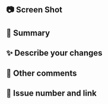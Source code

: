 ## 📷 Screen Shot

<!-- 스크린샷이 필요하다면 첨부합니다 -->

## 📌 Summary

<!-- 해당 PR에 대해 요약을 작성합니다 -->

## ✨ Describe your changes

<!-- 변경 내용을 작성합니다, 이슈처럼 체크박스를 활용해도 좋습니다. -->

## 💬 Other comments

<!-- 기타 사항을 적습니다 --->

## 🔢 Issue number and link

<!-- 해당 PR에 관련된 Issue 번호를 기입합니다 -->
